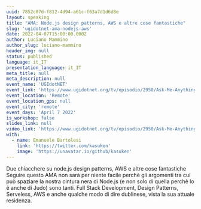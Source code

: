 ```yaml
---
uuid: 7852c07d-f812-4d94-a61c-f63a7d1d6d8e
layout: speaking
title: "AMA: Node.js design patterns, AWS e altre cose fantastiche"
slug: 'ugidotnet-ama-nodejs-aws'
date: 2022-04-07T15:00:00.000Z
author: Luciano Mammino
author_slug: luciano-mammino
header_img: null
status: published
language: it_IT
presentation_language: it_IT
meta_title: null
meta_description: null
event_name: 'UGIdotNET'
event_link: 'https://www.ugidotnet.org/tv/episodio/2950/Ask-Me-Anything/Node-js-design-patterns-AWS-e-altre-cose-fantastiche'
event_location: 'Remote'
event_location_gps: null
event_city: 'remote'
event_days: 'April 7 2022'
is_workshop: false
slides_link: null
video_link: 'https://www.ugidotnet.org/tv/episodio/2950/Ask-Me-Anything/Node-js-design-patterns-AWS-e-altre-cose-fantastiche'
with:
  - name: Emanuele Bartolesi
    link: 'https://twitter.com/kasuken'
    image: 'https://unavatar.io/github/kasuken'
---
```


Due chiacchere su node.js design patterns, AWS e altre cose fantastiche Seguire questo AMA non sarà per niente facile perchè gli argomenti tra cui può spaziare la nostra cintura nera di Node.js (e non solo di quella perchè lo è anche di Judo) sono tanti. Full Stack Development, Design Patterns, Serveless, AWS e anche qualche modo di dire dublinese, vista la sua attuale residenza.